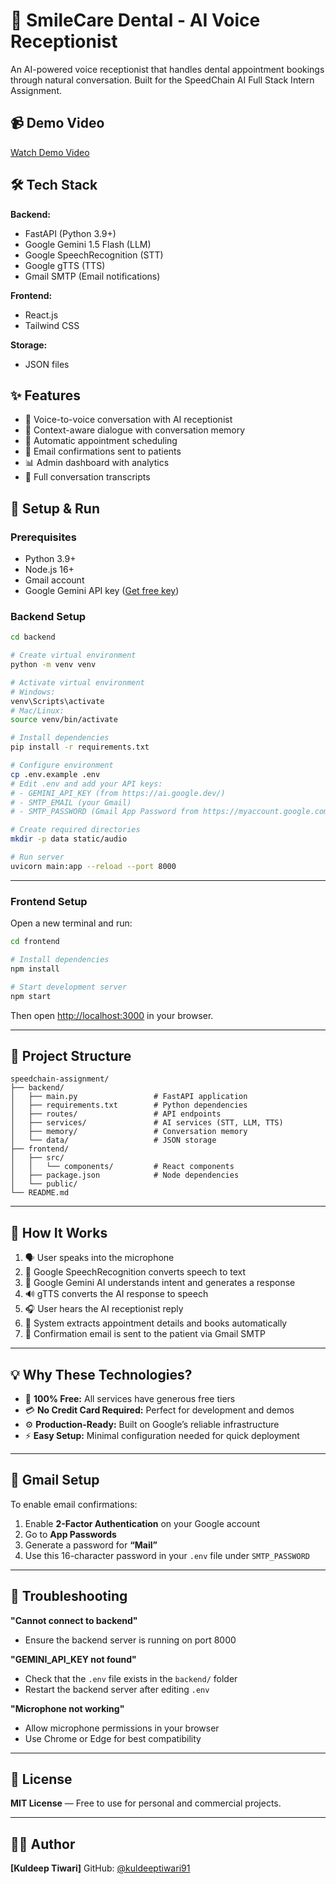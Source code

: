 # 🦷 SmileCare Dental - AI Voice Receptionist

An AI-powered voice receptionist that handles dental appointment bookings through natural conversation. Built for the SpeedChain AI Full Stack Intern Assignment.

## 📹 Demo Video

[Watch Demo Video](your-loom-link-here)

## 🛠️ Tech Stack

**Backend:**
- FastAPI (Python 3.9+)
- Google Gemini 1.5 Flash (LLM)
- Google SpeechRecognition (STT)
- Google gTTS (TTS)
- Gmail SMTP (Email notifications)

**Frontend:**
- React.js
- Tailwind CSS

**Storage:**
- JSON files

## ✨ Features

- 🎤 Voice-to-voice conversation with AI receptionist
- 🧠 Context-aware dialogue with conversation memory
- 📅 Automatic appointment scheduling
- 📧 Email confirmations sent to patients
- 📊 Admin dashboard with analytics
- 📝 Full conversation transcripts

## 🚀 Setup & Run

### Prerequisites

- Python 3.9+
- Node.js 16+
- Gmail account
- Google Gemini API key ([Get free key](https://ai.google.dev/))

### Backend Setup

```bash
cd backend

# Create virtual environment
python -m venv venv

# Activate virtual environment
# Windows:
venv\Scripts\activate
# Mac/Linux:
source venv/bin/activate

# Install dependencies
pip install -r requirements.txt

# Configure environment
cp .env.example .env
# Edit .env and add your API keys:
# - GEMINI_API_KEY (from https://ai.google.dev/)
# - SMTP_EMAIL (your Gmail)
# - SMTP_PASSWORD (Gmail App Password from https://myaccount.google.com/apppasswords)

# Create required directories
mkdir -p data static/audio

# Run server
uvicorn main:app --reload --port 8000
````

---

### Frontend Setup

Open a new terminal and run:

```bash
cd frontend

# Install dependencies
npm install

# Start development server
npm start
```

Then open [http://localhost:3000](http://localhost:3000) in your browser.

---

## 📂 Project Structure

```
speedchain-assignment/
├── backend/
│   ├── main.py                 # FastAPI application
│   ├── requirements.txt        # Python dependencies
│   ├── routes/                 # API endpoints
│   ├── services/               # AI services (STT, LLM, TTS)
│   ├── memory/                 # Conversation memory
│   └── data/                   # JSON storage
├── frontend/
│   ├── src/
│   │   └── components/         # React components
│   ├── package.json            # Node dependencies
│   └── public/
└── README.md
```

---

## 🎯 How It Works

1. 🗣️ User speaks into the microphone
2. 🧾 Google SpeechRecognition converts speech to text
3. 🧠 Google Gemini AI understands intent and generates a response
4. 🔊 gTTS converts the AI response to speech
5. 🎧 User hears the AI receptionist reply
6. 📅 System extracts appointment details and books automatically
7. 📧 Confirmation email is sent to the patient via Gmail SMTP

---

## 💡 Why These Technologies?

* 💸 **100% Free:** All services have generous free tiers
* 💳 **No Credit Card Required:** Perfect for development and demos
* ⚙️ **Production-Ready:** Built on Google’s reliable infrastructure
* ⚡ **Easy Setup:** Minimal configuration needed for quick deployment

---

## 📧 Gmail Setup

To enable email confirmations:

1. Enable **2-Factor Authentication** on your Google account
2. Go to **App Passwords**
3. Generate a password for **“Mail”**
4. Use this 16-character password in your `.env` file under `SMTP_PASSWORD`

---

## 🐛 Troubleshooting

**"Cannot connect to backend"**

* Ensure the backend server is running on port 8000

**"GEMINI_API_KEY not found"**

* Check that the `.env` file exists in the `backend/` folder
* Restart the backend server after editing `.env`

**"Microphone not working"**

* Allow microphone permissions in your browser
* Use Chrome or Edge for best compatibility

---

## 📄 License

**MIT License** — Free to use for personal and commercial projects.

---

## 👨‍💻 Author

**[Kuldeep Tiwari]**
GitHub: [@kuldeeptiwari91](https://github.com/kuldeeptiwari91)


